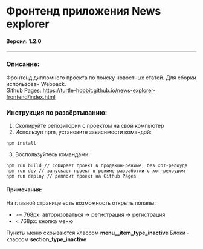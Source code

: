 # Фронтенд приложения News explorer
#### Версия: 1.2.0
---

### Описание:
Фронтенд дипломного проекта по поиску новостных статей. Для сборки использован Webpack.  
Github Pages: https://turtle-hobbit.github.io/news-explorer-frontend/index.html

### Инструкция по развёртыванию:
1. Скопируйте репозиторий с проектом на свой компьютер
2. Используя npm, установите зависимости командой:  
```
npm install
```
3. Воспользуйтесь командами:  
```
npm run build // собирает проект в продакшн-режиме, без хот-релоуда
npm run dev // запускает проект в режиме разработки с хот-релоудом
npm run deploy // деплоит проект на Github Pages
```

#### Примечания:
На главной странице есть возможность открыть попапы:
- \>= 768px: авторизоваться -> регистрация -> регистрация
- < 768px: кнопка меню

Пункты меню скрываются классом <b>menu__item_type_inactive</b>
Блоки - классом <b>section_type_inactive</b>



